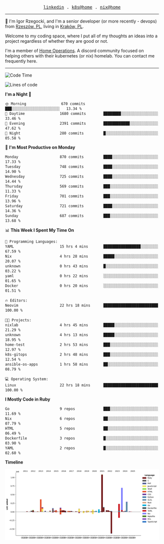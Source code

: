 <p align="center">
  <samp>
    <a href="https://www.linkedin.com/in/ajgon">linkedin</a> .
    <a href="https://github.com/deedee-ops/k8s-gitops">k8s@home</a> .
    <a href="https://github.com/deedee-ops/nixlab">nix@home</a>
  </samp>
</p>

----------------------------------------------------------------

:wave: I'm Igor Rzegocki, and I'm a senior developer (or more recently - devops) from [Rzeszów, PL](https://en.wikipedia.org/wiki/Rzesz%C3%B3w), living in [Kraków, PL](https://en.wikipedia.org/wiki/Krak%C3%B3w).

Welcome to my coding space, where I put all of my thoughts an ideas into a project regardless of whether they are good or not.

I'm a member of [Home Operations](https://discord.gg/home-operations). A discord community focused on helping others with their kubernetes (or nix) homelab. You can contact me frequently here.

----------------------------------------------------------------

<!--START_SECTION:waka-->
![Code Time](http://img.shields.io/badge/Code%20Time-426%20hrs%2013%20mins-blue)

![Lines of code](https://img.shields.io/badge/From%20Hello%20World%20I%27ve%20Written-4.1%20million%20lines%20of%20code-blue)

**I'm a Night 🦉** 

```text
🌞 Morning                670 commits         ███░░░░░░░░░░░░░░░░░░░░░░   13.34 % 
🌆 Daytime                1680 commits        ████████░░░░░░░░░░░░░░░░░   33.46 % 
🌃 Evening                2391 commits        ████████████░░░░░░░░░░░░░   47.62 % 
🌙 Night                  280 commits         █░░░░░░░░░░░░░░░░░░░░░░░░   05.58 % 
```
📅 **I'm Most Productive on Monday** 

```text
Monday                   870 commits         ████░░░░░░░░░░░░░░░░░░░░░   17.33 % 
Tuesday                  748 commits         ████░░░░░░░░░░░░░░░░░░░░░   14.90 % 
Wednesday                725 commits         ████░░░░░░░░░░░░░░░░░░░░░   14.44 % 
Thursday                 569 commits         ███░░░░░░░░░░░░░░░░░░░░░░   11.33 % 
Friday                   701 commits         ███░░░░░░░░░░░░░░░░░░░░░░   13.96 % 
Saturday                 721 commits         ████░░░░░░░░░░░░░░░░░░░░░   14.36 % 
Sunday                   687 commits         ███░░░░░░░░░░░░░░░░░░░░░░   13.68 % 
```


📊 **This Week I Spent My Time On** 

```text
💬 Programming Languages: 
YAML                     15 hrs 4 mins       █████████████████░░░░░░░░   67.59 % 
Nix                      4 hrs 28 mins       █████░░░░░░░░░░░░░░░░░░░░   20.07 % 
unknown                  0 hrs 43 mins       █░░░░░░░░░░░░░░░░░░░░░░░░   03.22 % 
yaml                     0 hrs 22 mins       ░░░░░░░░░░░░░░░░░░░░░░░░░   01.65 % 
Docker                   0 hrs 20 mins       ░░░░░░░░░░░░░░░░░░░░░░░░░   01.51 % 

🔥 Editors: 
Neovim                   22 hrs 18 mins      █████████████████████████   100.00 % 

🐱‍💻 Projects: 
nixlab                   4 hrs 45 mins       █████░░░░░░░░░░░░░░░░░░░░   21.29 % 
unknown                  4 hrs 13 mins       █████░░░░░░░░░░░░░░░░░░░░   18.95 % 
home-test                2 hrs 53 mins       ███░░░░░░░░░░░░░░░░░░░░░░   12.97 % 
k8s-gitops               2 hrs 48 mins       ███░░░░░░░░░░░░░░░░░░░░░░   12.54 % 
ansible-os-apps          1 hrs 58 mins       ██░░░░░░░░░░░░░░░░░░░░░░░   08.79 % 

💻 Operating System: 
Linux                    22 hrs 18 mins      █████████████████████████   100.00 % 
```

**I Mostly Code in Ruby** 

```text
Go                       9 repos             ███░░░░░░░░░░░░░░░░░░░░░░   11.69 % 
Nix                      6 repos             ██░░░░░░░░░░░░░░░░░░░░░░░   07.79 % 
HTML                     5 repos             ██░░░░░░░░░░░░░░░░░░░░░░░   06.49 % 
Dockerfile               3 repos             █░░░░░░░░░░░░░░░░░░░░░░░░   03.90 % 
YAML                     2 repos             █░░░░░░░░░░░░░░░░░░░░░░░░   02.60 % 
```



**Timeline**

![Lines of Code chart](https://raw.githubusercontent.com/ajgon/ajgon/master/assets/bar_graph.png)


<!--END_SECTION:waka-->
